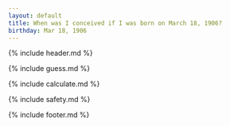 ```yaml
---
layout: default
title: When was I conceived if I was born on March 18, 1906?
birthday: Mar 18, 1906
---
```


{% include header.md %}

{% include guess.md %}

{% include calculate.md %}

{% include safety.md %}

{% include footer.md %}



